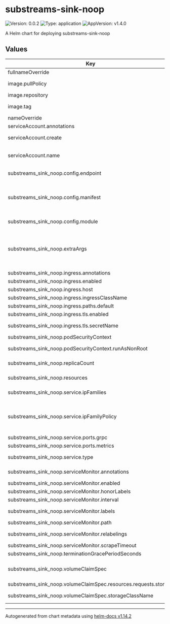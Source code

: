 # substreams-sink-noop

![Version: 0.0.2](https://img.shields.io/badge/Version-0.0.2-informational?style=flat-square) ![Type: application](https://img.shields.io/badge/Type-application-informational?style=flat-square) ![AppVersion: v1.4.0](https://img.shields.io/badge/AppVersion-v1.4.0-informational?style=flat-square)

A Helm chart for deploying substreams-sink-noop

## Values

| Key | Type | Default | Description |
|-----|------|---------|-------------|
| fullnameOverride | string | `""` |  |
| image.pullPolicy | string | `"IfNotPresent"` | Image pull policy (e.g., Always, IfNotPresent, Never) |
| image.repository | string | `"ghcr.io/streamingfast/substreams-sink-noop"` | Repository for the blockmeta service image |
| image.tag | string | `""` | Overrides the image tag (default: Chart.appVersion) |
| nameOverride | string | `""` |  |
| serviceAccount.annotations | object | `{}` | Annotations to add to the service account |
| serviceAccount.create | bool | `true` | Specifies whether a service account should be created |
| serviceAccount.name | string | `""` | The name of the service account to use.    If not set and `create` is true, a name is generated using the fullname template. |
| substreams_sink_noop.config.endpoint | object | `{}` | The endpoint to connect to the network, defaults to mainnet.eth.streamingfast.io:443 |
| substreams_sink_noop.config.manifest | object | `{}` | The URL of the manifest file, defaults to https://github.com/streamingfast/substreams-eth-block-meta/releases/download/v0.4.1/substreams-eth-block-meta-v0.4.1.spkg |
| substreams_sink_noop.config.module | object | `{}` | The name of the module to use from the manifest, defaults to graph_out |
| substreams_sink_noop.extraArgs | object | `{}` | Specify additional command-line arguments to pass to the `tier-1` component. These arguments can be used to override default settings or provide additional configurations that are not covered by the standard configuration options.   |
| substreams_sink_noop.ingress.annotations | object | `{}` |  |
| substreams_sink_noop.ingress.enabled | bool | `false` | Enable or disable ingress |
| substreams_sink_noop.ingress.host | string | `"example.domain.com"` | Hostname for the ingress |
| substreams_sink_noop.ingress.ingressClassName | string | `"nginx"` | Ingress class configuration (K8s 1.19+) |
| substreams_sink_noop.ingress.paths.default | string | `"/"` | Default path mapping for ingress |
| substreams_sink_noop.ingress.tls.enabled | bool | `false` | Enable TLS (HTTPS) for ingress |
| substreams_sink_noop.ingress.tls.secretName | string | `""` | Name of the TLS secret (leave empty for auto-generation) |
| substreams_sink_noop.podSecurityContext | object | `{"runAsNonRoot":false}` | Pod-wide security context settings |
| substreams_sink_noop.podSecurityContext.runAsNonRoot | bool | `false` | Run the pod as a non-root user (recommended for security) |
| substreams_sink_noop.replicaCount | int | `1` | Number of pod replicas for substreams sink noop |
| substreams_sink_noop.resources | object | `{}` | Resource limits and requests for the container (required for HPA to function) |
| substreams_sink_noop.service.ipFamilies | list | `["IPv4"]` | Set the IP families to use (e.g., ["IPv4", "IPv6"]) |
| substreams_sink_noop.service.ipFamilyPolicy | string | `"SingleStack"` | Set the IP family policy for the service Options: - SingleStack (IPv4 or IPv6) - PreferDualStack (Prefers dual-stack but may use single-stack) - RequireDualStack (Must use both IPv4 and IPv6) |
| substreams_sink_noop.service.ports.grpc | int | `8080` | Port for gRPC communication |
| substreams_sink_noop.service.ports.metrics | int | `9102` | Port for metrics |
| substreams_sink_noop.service.type | string | `"ClusterIP"` | Type of Kubernetes service (e.g., ClusterIP, NodePort, LoadBalancer) |
| substreams_sink_noop.serviceMonitor.annotations | object | `{}` | Additional annotations for the ServiceMonitor resource |
| substreams_sink_noop.serviceMonitor.enabled | bool | `false` | Enable or disable the service monitor |
| substreams_sink_noop.serviceMonitor.honorLabels | bool | `false` | Honor labels from scraped metrics |
| substreams_sink_noop.serviceMonitor.interval | string | `"30s"` | Interval at which Prometheus scrapes metrics |
| substreams_sink_noop.serviceMonitor.labels | object | `{}` | Additional labels for the ServiceMonitor resource |
| substreams_sink_noop.serviceMonitor.path | string | `"/metrics"` | Configure metrics path |
| substreams_sink_noop.serviceMonitor.relabelings | list | `[]` | Relabeling configurations for the ServiceMonitor |
| substreams_sink_noop.serviceMonitor.scrapeTimeout | string | `"10s"` | Timeout for the scrape request |
| substreams_sink_noop.terminationGracePeriodSeconds | int | `60` | Grace period for pod termination (in seconds) |
| substreams_sink_noop.volumeClaimSpec | object | `{"accessModes":["ReadWriteOnce"],"enabled":false,"resources":{"requests":{"storage":"1Gi"}},"storageClassName":""}` | PersistentVolumeClaimSpec for state cursor |
| substreams_sink_noop.volumeClaimSpec.resources.requests.storage | string | `"1Gi"` | The amount of disk space to provision |
| substreams_sink_noop.volumeClaimSpec.storageClassName | string | `""` | The storage class to use when provisioning a persistent volume |

----------------------------------------------
Autogenerated from chart metadata using [helm-docs v1.14.2](https://github.com/norwoodj/helm-docs/releases/v1.14.2)
